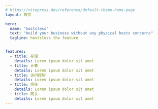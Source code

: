 ```yaml
---
# https://vitepress.dev/reference/default-theme-home-page
layout: 首页

hero:
  name: "hostsless"
  text: "build your business without any physical hosts concerns"
  tagline: hostsless the feature


features:
  - title: 存储 
    details: Lorem ipsum dolor sit amet
  - title: 计算
    details: Lorem ipsum dolor sit amet
  - title: 访问控制 
    details: Lorem ipsum dolor sit amet
  - title: 信任
    details: Lorem ipsum dolor sit amet
  - title: 网关
    details: Lorem ipsum dolor sit amet
---
```


